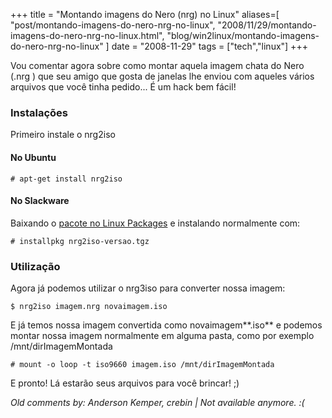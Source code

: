 +++
title = "Montando imagens do Nero (nrg) no Linux"
aliases=[
  "post/montando-imagens-do-nero-nrg-no-linux",
  "2008/11/29/montando-imagens-do-nero-nrg-no-linux.html",
  "blog/win2linux/montando-imagens-do-nero-nrg-no-linux"
]
date = "2008-11-29"
tags = ["tech","linux"]
+++

Vou comentar agora sobre como montar aquela imagem chata do Nero (.nrg
) que seu amigo que gosta de janelas lhe enviou com aqueles vários
arquivos que você tinha pedido... É um hack bem fácil!

### Instalações

Primeiro instale o nrg2iso

#### No Ubuntu

    # apt-get install nrg2iso

#### No Slackware

Baixando o [pacote no Linux Packages](http://www.linuxpackages.net/pkg_details.php?id=12493)
e instalando normalmente com:

    # installpkg nrg2iso-versao.tgz

### Utilização

Agora já podemos utilizar o nrg3iso para converter nossa imagem:

    $ nrg2iso imagem.nrg novaimagem.iso

E já temos nossa imagem convertida como novaimagem**.iso** e podemos
montar nossa imagem normalmente em alguma pasta, como por exemplo
/mnt/dirImagemMontada

    # mount -o loop -t iso9660 imagem.iso /mnt/dirImagemMontada

E pronto! Lá estarão seus arquivos para você brincar! ;)



_Old comments by: Anderson Kemper, crebin | Not available anymore. :(_
